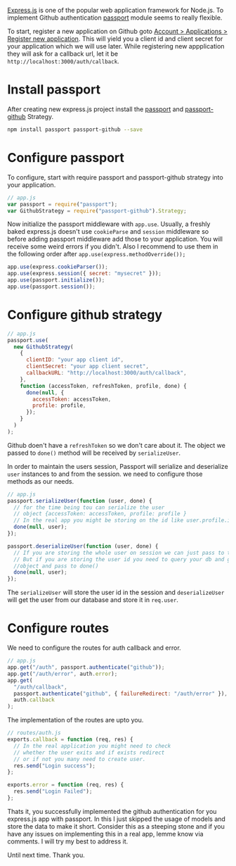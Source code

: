 <!--


---
 "Express.js : Github authentication with passport"
excerpt: "Configure github authentication with express.js and passport"
date: 2014-06-06 00:00:00 IST
updated: 2014-06-06 00:00:00 IST
categories: nodejs, express
tags: express, passport, github, authentication
---

-->
<!DOCTYPE html>
<html>

<head>
  <title>basic-git-workflow</title>
  <meta charset="utf-8">
  <meta name="viewport" content="width=device-width, initial-scale=1.0">


  <link rel="stylesheet" href="./css/bootstrap.css">
  <link rel="stylesheet" href="./css/bootstrap.grid.css">
  <link rel="stylesheet" href="./css/bootstrap.min.css">
  <link rel="stylesheet" href="./css/bootstrap-reboot.min.css">
  <link rel="stylesheet" href="./css/bootstrap.css.map">
  <link rel="stylesheet" href="./css/blog-home.css">
  <link rel="stylesheet" href="./css/prism.css">
  <script async defer src="./css/prism.js"></script>
</head>

<body>

[Express.js](http://expressjs.com) is one of the popular web application framework for Node.js. To implement Github authentication [passport](http://passportjs.org/) module seems to really flexible.

To start, register a new application on Github goto [Account > Applications > Register new application](https://github.com/settings/applications/new). This will yield you a client id and client secret for your application which we will use later. While registering new appplication they will ask for a callback url, let it be `http://localhost:3000/auth/callback`.

# Install passport

After creating new express.js project install the [passport](https://www.npmjs.org/package/passport) and [passport-github](https://www.npmjs.org/package/passport-github) Strategy.

```sh
npm install passport passport-github --save
```

# Configure passport

To configure, start with require passport and passport-github strategy into your application.

```js
// app.js
var passport = require("passport");
var GithubStrategy = require("passport-github").Strategy;
```

Now initialize the passport middleware with `app.use`. Usually, a freshly baked express.js doesn't use `cookieParse` and `session` middleware so before adding passport middleware add those to your application. You will receive some weird errors if you didn't. Also I recommend to use them in the following order after `app.use(express.methodOverride());`

```js
app.use(express.cookieParser());
app.use(express.session({ secret: "mysecret" }));
app.use(passport.initialize());
app.use(passport.session());
```

# Configure github strategy

```js
// app.js
passport.use(
  new GithubStrategy(
    {
      clientID: "your app client id",
      clientSecret: "your app client secret",
      callbackURL: "http://localhost:3000/auth/callback",
    },
    function (accessToken, refreshToken, profile, done) {
      done(null, {
        accessToken: accessToken,
        profile: profile,
      });
    }
  )
);
```

Github doen't have a `refreshToken` so we don't care about it. The object we passed to `done()` method will be received by `serializeUser`.

In order to maintain the users session,
Passport will serialize and deserialize `user` instances to and from the session. we need to configure those methods as our needs.

```js
// app.js
passport.serializeUser(function (user, done) {
  // for the time being tou can serialize the user
  // object {accessToken: accessToken, profile: profile }
  // In the real app you might be storing on the id like user.profile.id
  done(null, user);
});

passport.deserializeUser(function (user, done) {
  // If you are storing the whole user on session we can just pass to the done method,
  // But if you are storing the user id you need to query your db and get the user
  //object and pass to done()
  done(null, user);
});
```

The `serializeUser` will store the user id in the session and `deserializeUser` will get the user from our database and store it in `req.user`.

# Configure routes

We need to configure the routes for auth callback and error.

```js
// app.js
app.get("/auth", passport.authenticate("github"));
app.get("/auth/error", auth.error);
app.get(
  "/auth/callback",
  passport.authenticate("github", { failureRedirect: "/auth/error" }),
  auth.callback
);
```

The implementation of the routes are upto you.

```js
// routes/auth.js
exports.callback = function (req, res) {
  // In the real application you might need to check
  // whether the user exits and if exists redirect
  // or if not you many need to create user.
  res.send("Login success");
};

exports.error = function (req, res) {
  res.send("Login Failed");
};
```

Thats it, you successfully implemented the github authentication for you express.js app with passport. In this I just skipped the usage of models and store the data to make it short. Consider this as a steeping stone and if you have any issues on implementing this in a real app, lemme know via comments. I will try my best to address it.

Until next time.
Thank you.
